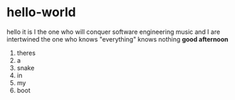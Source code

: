 # hello-world
hello it is I the one who will conquer software engineering
music and I are intertwined 
the one who knows "everything" knows nothing
**good afternoon** 
1. theres
2. a
3. snake
4. in
5. my
6. boot



